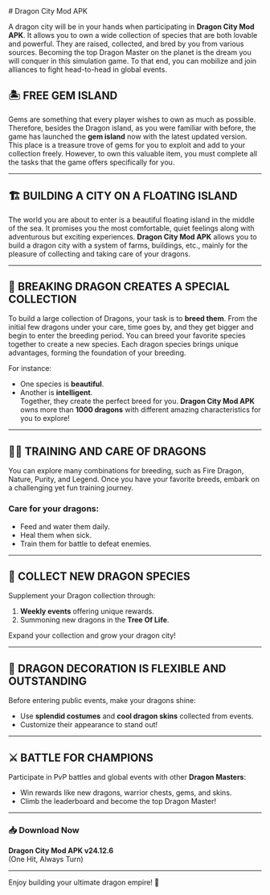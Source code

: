 <html>
  <head><meta name="google-site-verification" content="LWVskeLo75ZgXh_dXOi_lxI0S1rRjxFVwsqeWpDkWIQ" />
    <body></body>
</head># Dragon City Mod APK

A dragon city will be in your hands when participating in **Dragon City Mod APK**. It allows you to own a wide collection of species that are both lovable and powerful. They are raised, collected, and bred by you from various sources. Becoming the top Dragon Master on the planet is the dream you will conquer in this simulation game. To that end, you can mobilize and join alliances to fight head-to-head in global events.

## 🏝️ FREE GEM ISLAND
Gems are something that every player wishes to own as much as possible. Therefore, besides the Dragon island, as you were familiar with before, the game has launched the **gem island** now with the latest updated version. This place is a treasure trove of gems for you to exploit and add to your collection freely. However, to own this valuable item, you must complete all the tasks that the game offers specifically for you.

---

## 🏗️ BUILDING A CITY ON A FLOATING ISLAND
The world you are about to enter is a beautiful floating island in the middle of the sea. It promises you the most comfortable, quiet feelings along with adventurous but exciting experiences. **Dragon City Mod APK** allows you to build a dragon city with a system of farms, buildings, etc., mainly for the pleasure of collecting and taking care of your dragons.

---

## 🐉 BREAKING DRAGON CREATES A SPECIAL COLLECTION
To build a large collection of Dragons, your task is to **breed them**. From the initial few dragons under your care, time goes by, and they get bigger and begin to enter the breeding period. You can breed your favorite species together to create a new species. Each dragon species brings unique advantages, forming the foundation of your breeding.

For instance:
- One species is **beautiful**.
- Another is **intelligent**.  
Together, they create the perfect breed for you. **Dragon City Mod APK** owns more than **1000 dragons** with different amazing characteristics for you to explore!

---

## 🏋️‍♂️ TRAINING AND CARE OF DRAGONS
You can explore many combinations for breeding, such as Fire Dragon, Nature, Purity, and Legend. Once you have your favorite breeds, embark on a challenging yet fun training journey.

### Care for your dragons:
- Feed and water them daily.
- Heal them when sick.
- Train them for battle to defeat enemies.

---

## 🌟 COLLECT NEW DRAGON SPECIES
Supplement your Dragon collection through:
1. **Weekly events** offering unique rewards.
2. Summoning new dragons in the **Tree Of Life**.

Expand your collection and grow your dragon city!

---

## 🎨 DRAGON DECORATION IS FLEXIBLE AND OUTSTANDING
Before entering public events, make your dragons shine:
- Use **splendid costumes** and **cool dragon skins** collected from events.
- Customize their appearance to stand out!

---

## ⚔️ BATTLE FOR CHAMPIONS
Participate in PvP battles and global events with other **Dragon Masters**:
- Win rewards like new dragons, warrior chests, gems, and skins.
- Climb the leaderboard and become the top Dragon Master!

---

### 📥 Download Now
**Dragon City Mod APK v24.12.6**  
(One Hit, Always Turn)

---

Enjoy building your ultimate dragon empire! 🐲</html>
